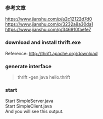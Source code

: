 ### 参考文章  
https://www.jianshu.com/p/a2c12122d7d0  
https://www.jianshu.com/p/3232a8a30da1  
https://www.jianshu.com/p/346910faefe7  

### download and install thrift.exe  
Reference: http://thrift.apache.org/download  

### generate interface  
> thrift -gen java hello.thrift  

### start  
Start SimpleServer.java  
Start SimpleClient.java  
And you will see this output.  
